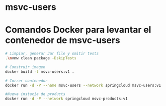 # msvc-users


# Comandos Docker para levantar el contenedor de msvc-users


```bash
# Limpiar, generar Jar file y omitir tests
.\mvnw clean package -DskipTests

# Construir imagen
docker build -t msvc-users:v1 .

# Correr contenedor
docker run -d -P --name msvc-users --network springcloud msvc-users:v1

#Nueva instacia de products
docker run -d -P --network springcloud msvc-products:v1